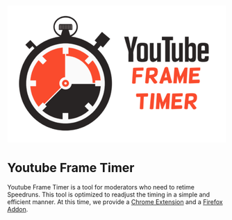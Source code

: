 ![Youtube Frame Timer Logo](./Youtube_Frame_Timer_Logo.png)

# Youtube Frame Timer
Youtube Frame Timer is a tool for moderators who need to retime Speedruns. This tool is optimized to readjust the timing in a simple and efficient manner.
At this time, we provide a [Chrome Extension](Chromeextension) and a [Firefox Addon](firefoxaddon).